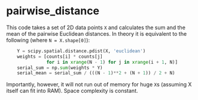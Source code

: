 # pairwise_distance

This code takes a set of 2D data points ```X``` and calculates the sum and the mean of the pairwise Euclidean distances. 
In theory it is equivalent to the following (where ```N = X.shape[0]```):
``` python
    Y = scipy.spatial.distance.pdist(X, 'euclidean')
    weights = [counts[i] * counts[j]
               for i in xrange(N - 1) for j in xrange(i + 1, N)]
    serial_sum = np.sum(weights * Y)
    serial_mean = serial_sum / (((N - 1)**2 + (N + 1)) / 2 + N)
```
Importantly, however, it will not run out of memory for huge ```X```s (assuming X itself can fit into RAM).
Space complexity is constant. 

